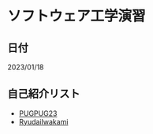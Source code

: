 # ソフトウェア工学演習

## 日付
2023/01/18

## 自己紹介リスト
- [PUGPUG23](https://github.com/PUGPUG23/hello-world/intro)
- [RyudaiIwakami](https://github.com/PUGPUG23/hello-world/intro2)
